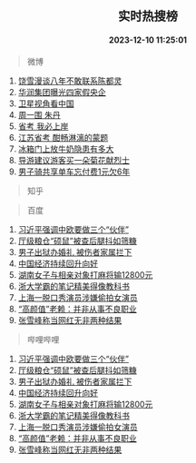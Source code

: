 <div align="center"><h2>实时热搜榜</h2><h4>2023-12-10 11:25:01</h4></div>

> 微博  

1. [饶雪漫谈八年不敢联系陈都灵](https://s.weibo.com/weibo?q=%E9%A5%B6%E9%9B%AA%E6%BC%AB%E8%B0%88%E5%85%AB%E5%B9%B4%E4%B8%8D%E6%95%A2%E8%81%94%E7%B3%BB%E9%99%88%E9%83%BD%E7%81%B5&t=31&band_rank=1&Refer=top)<br />
2. [华润集团曝光四家假央企](https://s.weibo.com/weibo?q=%23%E5%8D%8E%E6%B6%A6%E9%9B%86%E5%9B%A2%E6%9B%9D%E5%85%89%E5%9B%9B%E5%AE%B6%E5%81%87%E5%A4%AE%E4%BC%81%23&t=31&band_rank=2&Refer=top)<br />
3. [卫星视角看中国](https://s.weibo.com/weibo?q=%23%E5%8D%AB%E6%98%9F%E8%A7%86%E8%A7%92%E7%9C%8B%E4%B8%AD%E5%9B%BD%23&t=31&band_rank=3&Refer=top)<br />
4. [周一围 朱丹](https://s.weibo.com/weibo?q=%E5%91%A8%E4%B8%80%E5%9B%B4%20%E6%9C%B1%E4%B8%B9&t=31&band_rank=4&Refer=top)<br />
5. [省考 我必上岸](https://s.weibo.com/weibo?q=%E7%9C%81%E8%80%83%20%E6%88%91%E5%BF%85%E4%B8%8A%E5%B2%B8&t=31&band_rank=5&Refer=top)<br />
6. [江苏省考 酣畅淋漓的蒙题](https://s.weibo.com/weibo?q=%E6%B1%9F%E8%8B%8F%E7%9C%81%E8%80%83%20%E9%85%A3%E7%95%85%E6%B7%8B%E6%BC%93%E7%9A%84%E8%92%99%E9%A2%98&t=31&band_rank=6&Refer=top)<br />
7. [冰箱门上放牛奶隐患有多大](https://s.weibo.com/weibo?q=%23%E5%86%B0%E7%AE%B1%E9%97%A8%E4%B8%8A%E6%94%BE%E7%89%9B%E5%A5%B6%E9%9A%90%E6%82%A3%E6%9C%89%E5%A4%9A%E5%A4%A7%23&t=31&band_rank=7&Refer=top)<br />
8. [导游建议游客买一朵菊花献烈士](https://s.weibo.com/weibo?q=%23%E5%AF%BC%E6%B8%B8%E5%BB%BA%E8%AE%AE%E6%B8%B8%E5%AE%A2%E4%B9%B0%E4%B8%80%E6%9C%B5%E8%8F%8A%E8%8A%B1%E7%8C%AE%E7%83%88%E5%A3%AB%23&t=31&band_rank=8&Refer=top)<br />
9. [男子骑共享单车忘付费1元欠6年](https://s.weibo.com/weibo?q=%23%E7%94%B7%E5%AD%90%E9%AA%91%E5%85%B1%E4%BA%AB%E5%8D%95%E8%BD%A6%E5%BF%98%E4%BB%98%E8%B4%B91%E5%85%83%E6%AC%A06%E5%B9%B4%23&t=31&band_rank=9&Refer=top)<br />

> 知乎  


> 百度  

1. [习近平强调中欧要做三个“伙伴”](https://www.baidu.com/s?wd=%E4%B9%A0%E8%BF%91%E5%B9%B3%E5%BC%BA%E8%B0%83%E4%B8%AD%E6%AC%A7%E8%A6%81%E5%81%9A%E4%B8%89%E4%B8%AA%E2%80%9C%E4%BC%99%E4%BC%B4%E2%80%9D&sa=fyb_news&rsv_dl=fyb_news)<br />
2. [厅级粮仓“硕鼠”被查后腿抖如筛糠](https://www.baidu.com/s?wd=%E5%8E%85%E7%BA%A7%E7%B2%AE%E4%BB%93%E2%80%9C%E7%A1%95%E9%BC%A0%E2%80%9D%E8%A2%AB%E6%9F%A5%E5%90%8E%E8%85%BF%E6%8A%96%E5%A6%82%E7%AD%9B%E7%B3%A0&sa=fyb_news&rsv_dl=fyb_news)<br />
3. [男子出狱办婚礼 被伤者家属拦下](https://www.baidu.com/s?wd=%E7%94%B7%E5%AD%90%E5%87%BA%E7%8B%B1%E5%8A%9E%E5%A9%9A%E7%A4%BC+%E8%A2%AB%E4%BC%A4%E8%80%85%E5%AE%B6%E5%B1%9E%E6%8B%A6%E4%B8%8B&sa=fyb_news&rsv_dl=fyb_news)<br />
4. [中国经济持续回升向好](https://www.baidu.com/s?wd=%E4%B8%AD%E5%9B%BD%E7%BB%8F%E6%B5%8E%E6%8C%81%E7%BB%AD%E5%9B%9E%E5%8D%87%E5%90%91%E5%A5%BD&sa=fyb_news&rsv_dl=fyb_news)<br />
5. [湖南女子与相亲对象打麻将输12800元](https://www.baidu.com/s?wd=%E6%B9%96%E5%8D%97%E5%A5%B3%E5%AD%90%E4%B8%8E%E7%9B%B8%E4%BA%B2%E5%AF%B9%E8%B1%A1%E6%89%93%E9%BA%BB%E5%B0%86%E8%BE%9312800%E5%85%83&sa=fyb_news&rsv_dl=fyb_news)<br />
6. [浙大学霸的笔记精美得像教科书](https://www.baidu.com/s?wd=%E6%B5%99%E5%A4%A7%E5%AD%A6%E9%9C%B8%E7%9A%84%E7%AC%94%E8%AE%B0%E7%B2%BE%E7%BE%8E%E5%BE%97%E5%83%8F%E6%95%99%E7%A7%91%E4%B9%A6&sa=fyb_news&rsv_dl=fyb_news)<br />
7. [上海一脱口秀演员涉嫌偷拍女演员](https://www.baidu.com/s?wd=%E4%B8%8A%E6%B5%B7%E4%B8%80%E8%84%B1%E5%8F%A3%E7%A7%80%E6%BC%94%E5%91%98%E6%B6%89%E5%AB%8C%E5%81%B7%E6%8B%8D%E5%A5%B3%E6%BC%94%E5%91%98&sa=fyb_news&rsv_dl=fyb_news)<br />
8. [“高颜值”老赖：并非从事不良职业](https://www.baidu.com/s?wd=%E2%80%9C%E9%AB%98%E9%A2%9C%E5%80%BC%E2%80%9D%E8%80%81%E8%B5%96%EF%BC%9A%E5%B9%B6%E9%9D%9E%E4%BB%8E%E4%BA%8B%E4%B8%8D%E8%89%AF%E8%81%8C%E4%B8%9A&sa=fyb_news&rsv_dl=fyb_news)<br />
9. [张雪峰称当网红无非两种结果](https://www.baidu.com/s?wd=%E5%BC%A0%E9%9B%AA%E5%B3%B0%E7%A7%B0%E5%BD%93%E7%BD%91%E7%BA%A2%E6%97%A0%E9%9D%9E%E4%B8%A4%E7%A7%8D%E7%BB%93%E6%9E%9C&sa=fyb_news&rsv_dl=fyb_news)<br />

> 哔哩哔哩  

1. [习近平强调中欧要做三个“伙伴”](https://www.baidu.com/s?wd=%E4%B9%A0%E8%BF%91%E5%B9%B3%E5%BC%BA%E8%B0%83%E4%B8%AD%E6%AC%A7%E8%A6%81%E5%81%9A%E4%B8%89%E4%B8%AA%E2%80%9C%E4%BC%99%E4%BC%B4%E2%80%9D&sa=fyb_news&rsv_dl=fyb_news)<br />
2. [厅级粮仓“硕鼠”被查后腿抖如筛糠](https://www.baidu.com/s?wd=%E5%8E%85%E7%BA%A7%E7%B2%AE%E4%BB%93%E2%80%9C%E7%A1%95%E9%BC%A0%E2%80%9D%E8%A2%AB%E6%9F%A5%E5%90%8E%E8%85%BF%E6%8A%96%E5%A6%82%E7%AD%9B%E7%B3%A0&sa=fyb_news&rsv_dl=fyb_news)<br />
3. [男子出狱办婚礼 被伤者家属拦下](https://www.baidu.com/s?wd=%E7%94%B7%E5%AD%90%E5%87%BA%E7%8B%B1%E5%8A%9E%E5%A9%9A%E7%A4%BC+%E8%A2%AB%E4%BC%A4%E8%80%85%E5%AE%B6%E5%B1%9E%E6%8B%A6%E4%B8%8B&sa=fyb_news&rsv_dl=fyb_news)<br />
4. [中国经济持续回升向好](https://www.baidu.com/s?wd=%E4%B8%AD%E5%9B%BD%E7%BB%8F%E6%B5%8E%E6%8C%81%E7%BB%AD%E5%9B%9E%E5%8D%87%E5%90%91%E5%A5%BD&sa=fyb_news&rsv_dl=fyb_news)<br />
5. [湖南女子与相亲对象打麻将输12800元](https://www.baidu.com/s?wd=%E6%B9%96%E5%8D%97%E5%A5%B3%E5%AD%90%E4%B8%8E%E7%9B%B8%E4%BA%B2%E5%AF%B9%E8%B1%A1%E6%89%93%E9%BA%BB%E5%B0%86%E8%BE%9312800%E5%85%83&sa=fyb_news&rsv_dl=fyb_news)<br />
6. [浙大学霸的笔记精美得像教科书](https://www.baidu.com/s?wd=%E6%B5%99%E5%A4%A7%E5%AD%A6%E9%9C%B8%E7%9A%84%E7%AC%94%E8%AE%B0%E7%B2%BE%E7%BE%8E%E5%BE%97%E5%83%8F%E6%95%99%E7%A7%91%E4%B9%A6&sa=fyb_news&rsv_dl=fyb_news)<br />
7. [上海一脱口秀演员涉嫌偷拍女演员](https://www.baidu.com/s?wd=%E4%B8%8A%E6%B5%B7%E4%B8%80%E8%84%B1%E5%8F%A3%E7%A7%80%E6%BC%94%E5%91%98%E6%B6%89%E5%AB%8C%E5%81%B7%E6%8B%8D%E5%A5%B3%E6%BC%94%E5%91%98&sa=fyb_news&rsv_dl=fyb_news)<br />
8. [“高颜值”老赖：并非从事不良职业](https://www.baidu.com/s?wd=%E2%80%9C%E9%AB%98%E9%A2%9C%E5%80%BC%E2%80%9D%E8%80%81%E8%B5%96%EF%BC%9A%E5%B9%B6%E9%9D%9E%E4%BB%8E%E4%BA%8B%E4%B8%8D%E8%89%AF%E8%81%8C%E4%B8%9A&sa=fyb_news&rsv_dl=fyb_news)<br />
9. [张雪峰称当网红无非两种结果](https://www.baidu.com/s?wd=%E5%BC%A0%E9%9B%AA%E5%B3%B0%E7%A7%B0%E5%BD%93%E7%BD%91%E7%BA%A2%E6%97%A0%E9%9D%9E%E4%B8%A4%E7%A7%8D%E7%BB%93%E6%9E%9C&sa=fyb_news&rsv_dl=fyb_news)<br />
